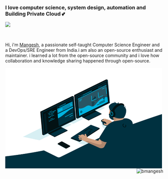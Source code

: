 ### I love computer science, system design, automation and Building Private Cloud 💕


![](https://visitor-badge.glitch.me/badge?page_id=bmangesh)

<br />

Hi, i'm [Mangesh](https://bmangesh840371045.wordpress.com/), a passionate self-taught Computer Science Engineer and a DevOps/SRE Engineer from India.i am also an open-source enthusiast and maintainer. i learned a lot from the open-source community and i love how collaboration and knowledge sharing happened through open-source.


<img align="left" alt="GIF" src="https://github.com/bmangesh/bmangesh/blob/main/code.gif?raw=true" width="500" height="320" />


  

<p align="right"> <img src="https://github-readme-stats.vercel.app/api?username=bmangesh&show_icons=true&theme=gotham" alt="bmangesh" width="300" height="320"/>




